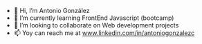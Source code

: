 - 👋 Hi, I’m Antonio González
- 🌱 I’m currently learning FrontEnd Javascript (bootcamp)
- 💞️ I’m looking to collaborate on Web development projects
- 📫 Yoy can reach me at www.linkedin.com/in/antoniogonzalezc


<!---
tono-gonzalezc/tono-gonzalezc is a ✨ special ✨ repository because its `README.md` (this file) appears on your GitHub profile.
You can click the Preview link to take a look at your changes.
--->
